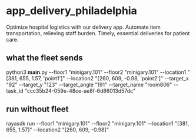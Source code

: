 # app_delivery_philadelphia
Optimize hospital logistics with our delivery app. Automate item transportation, relieving staff burden. Timely, essential deliveries for patient care.


## what the fleet sends
python3 __main__.py --floor1 "minigary.101" --floor2 "minigary.101" --location1 "[381, 655, 1.57, 'point1']" --location2 "[260, 609, -0.98, 'point2']" --target_x "92" --target_y "123" --target_angle "191" --target_name "room806" --task_id "ccc35b24-059e-48ce-ae8f-6d86013d57dc"

## run without fleet
rayasdk run --floor1 "minigary.101" --floor2 "minigary.101" --location1 \"[381, 655, 1.57]\" --location2 \"[260, 609, -0.98]\"
